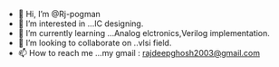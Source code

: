 - 👋 Hi, I’m @Rj-pogman
- 👀 I’m interested in ...IC designing.
- 🌱 I’m currently learning ...Analog elctronics,Verilog implementation.
- 💞️ I’m looking to collaborate on ..vlsi field.
- 📫 How to reach me ...my gmail : rajdeepghosh2003@gmail.com

<!---
Rj-pogman/Rj-pogman is a ✨ special ✨ repository because its `README.md` (this file) appears on your GitHub profile.
You can click the Preview link to take a look at your changes.
--->
